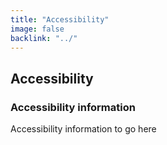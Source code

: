 ```yaml
---
title: "Accessibility"
image: false
backlink: "../"
---
```


<div class="content__right">

</div>

<div class="content__left">
    <h2>Accessibility</h2>
    <h3>Accessibility information</h3>
    <p>Accessibility information to go here</p>
</div>












